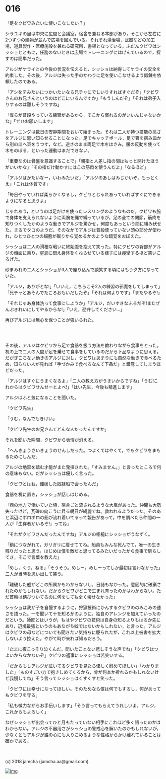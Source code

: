 # 016

「足をクビワみたいに使いこなしたい？」  

シラユキの里は中央に広間と会議室，宿舎を兼ねる本部があり，そこから左右に2つずつの建物が並んで広場を囲んでいる。それぞれ湯治場，武器などの加工場，道具製作・医療施設を兼ねる研究所，書架となっている。ふだんクビワはシッショとともに，任務のないときは広場でトレーニングにはげんでいるので，探すのは簡単だった。  

アルジがケライとの今後の状況を伝えると，シッショは納得してケライの安全を約束した。その後，アルジは失った手のかわりに足を使いこなせるよう鍛錬を依頼したのである。  

「アシをテみたいにつかいたいなら兄チャにでしいりすればすぐだぞ」「クビワさんのお兄さんというのはどこにいるんですか」「もうしんだぞ」「それは弟子入りするのは難しそうですね」  

「僕らが普段やっている練習があるから，そこから慣れるのがいいんじゃないかな」「ぜひお願いします」  

トレーニングは数日の安静期間をおいて始まった。それは二人が持つ技能の高さをアルジに思い知らせることになった。足でキャッチボール，足で箸を掴み皿から別の皿へ豆をうつす，など。逆さのまま両足で木をはさみ，腰の反動を使って木をのぼる，といった運動はまだできない。  

「重要なのは骨盤を意識することで」「親指と人差し指の間はもっと開けたほうがいいかな」「その指だけ動かすにはこの筋肉を使うんだよ」「なるほど」  

「アルジはかたいなー，いわみたいだ」「アルジのあしはみじかいぞ，もっとくえ」「これは体質です」  

「毎日やっていれば柔らかくなるし，クビワとじゃれあっていればすぐにできるようになると思うよ」  

じゃれあう，というのは足だけを使ったレスリングのようなものだ。クビワも腕で身体を支えられないように両腕を縄で縛っているが，足の全ての関節，筋肉を知りつくしたかのような動きでアルジを驚かせ，何度もあっという間に組み伏せた。まるでタコのようだ。そのなかでアルジは普段使っていない頭の部分が使われ，ひとつひとつの細胞が眠りから覚めるかのような錯覚をおぼえた。  

シッショは二人の滑稽な戦いに終始腹を抱えて笑った。特にクビワの臀部がアルジの顔面に乗り，窒息に悶え身体をくねらせている様子には痙攣するほど笑いころげた。  

砂まみれの二人とシッショが3人で座り込んで談笑する頃にはもう夕方になっていた。  

「アルジ，ありがとな!」「いいえ，こちらこそ2人の練習の邪魔をしてしまって」「兄チャとあそんでたころおもいだしたぞ」「それは何よりです」「またやるぞ!」  

「それじゃあ身体洗って食事にしようか」「アルジ，だいすきなふろだぞ!またぜんぶきれいにしてやるからな!」「いえ，勘弁してください…」  

再びアルジには無心を保つことが強いられた。  

<br>  
<br>  

その後，アルジはクビワから足で食器を扱う方法を教わりながら食事をとった。机の上で二人の人間が足を乗せて食事をしているのだから下品なように思える。だがぎこちない動きのアルジに対し，クビワはあまりにも自然な動きで食べるため，知らない人が見れば「手づかみで食べるなんて下品だ」と錯覚してしまうほどだった。  

「アルジはすぐにうまくなるよ」「二人の教え方がうまいからですね」「うむ!これからはクビワせんせーとよべ!」「はい先生，今後も精進します」  

アルジはふと気になることを聞いた。  

「クビワ先生」  

「うむ，なんでもきけい」  

「クビワ先生のお兄さんてどんな人だったんですか」  

それを聞いた瞬間，クビワから表情が消える。  

「へんきょうさいきょうのせんしだった。つよくてはやくて，でもクビワをまもるためにしんだ」  

アルジの地雷を踏む才能がまた発揮された。「すみません。」と言ったところで何の意味もない。だがシッショは優しく言った。  

「クビワとはね，難破した奴隷船で会ったんだ」  

食器を机に置き，シッショが話しはじめる。  

「西の地方で働いていた頃，宿舎ごと流されるような大嵐があった。仲間も大勢失ったけど，瓦礫の向こうに昇る朝日が綺麗でね。救われるようだった。そのあと浜辺にボロボロの船が流れ着いてるって報告があって，中を調べたら仲間の一人が『生存者がいるぞ!』ってね」  

「それがクビワさんだったんですね」アルジの相槌にシッショがうなずく。  

「鎖につながれて，ガリガリに痩せててね。船員もみんな死んでて，唯一の生き残りだったと思う。はじめは僕を敵だと思ってるみたいだったから食事で馴らしてさ，そこで言葉を教えた」  

「めし，くう，ねる」「そうそう。めしー，めしーってしか最初は言わなかった」二人が当時を思い出して笑う。  

「難破した船がどこの所属かもわからないし，日誌もなかった。意図的に破棄されたのかもしれない。だからクビワがどこで生まれ育ったのかはわからない。ただ首輪は錆びついてるのに何をしても全く壊せなかった」  

シッショは我が子を自慢するように，狩猟技術にかんするクビワののみこみの速さを語った。一を聞いて十を知るかのように，独自のアレンジを加えていったのだという。師匠とはいうが，もはやクビワの技術は自身の知るよりもはるか先にあり，辺境最強というのもあながち嘘ではないかもしれない，と言った。アルジはクビワの母などについても聞きたい気持ちに駆られたが，これ以上被害を拡大しないよう控えた。やがて時が来れば知るだろう。  

「たまに夜こっそり泣くんだ。聞いたことない悲しそうな声でね」「クビワはつよいからなかないぞ」クビワの返事にシッショは苦笑いする。  

「だからもしアルジが泣いてるクビワを見たら優しく慰めてほしい」「わかりました」「ものすごい力で抱きしめてくるから，骨が何本か折れるかもしれないけど我慢してね」そう言ってシッショはくすくすと笑った。  

「クビワには幸せになってほしい。そのためなら僕は何でもするし，何があってもクビワを守る」  

「私も微力ながらお手伝いします」「そう言ってもらえてうれしいよ。アルジ，これからもよろしく」  

なぜシッショが出会ってひと月もたっていない相手にこれほど多く語ったのかはわからない。アルジの不器用さがシッショの警戒心を解いたのかもしれないが，少なくともアルジが誰の心にも入りこめるような性格からかけ離れていることは確かである。  

<br>  
<br>  
(c) 2018 jamcha (jamcha.aa@gmail.com).  

[![img](http://i.creativecommons.org/l/by-nc-sa/4.0/88x31.png)](http://creativecommons.org/licenses/by-nc-sa/4.0/deed)